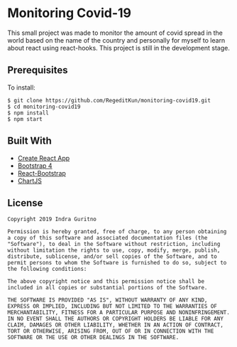 # Monitoring Covid-19

This small project was made to monitor the amount of covid spread in the world based on the name of the country and personally for myself to learn about react using react-hooks. This project is still in the development stage.

## Prerequisites

To install:
```
$ git clone https://github.com/RegeditKun/monitoring-covid19.git
$ cd monitoring-covid19
$ npm install
$ npm start
```
## Built With
* [Create React App](https://github.com/facebook/create-react-app)
* [Bootstrap 4](https://getbootstrap.com/)
* [React-Bootstrap](https://react-bootstrap.github.io/)
* [ChartJS](https://www.chartjs.org/)

## License
```
Copyright 2019 Indra Guritno

Permission is hereby granted, free of charge, to any person obtaining a copy of this software and associated documentation files (the "Software"), to deal in the Software without restriction, including without limitation the rights to use, copy, modify, merge, publish, distribute, sublicense, and/or sell copies of the Software, and to permit persons to whom the Software is furnished to do so, subject to the following conditions:

The above copyright notice and this permission notice shall be included in all copies or substantial portions of the Software.

THE SOFTWARE IS PROVIDED "AS IS", WITHOUT WARRANTY OF ANY KIND, EXPRESS OR IMPLIED, INCLUDING BUT NOT LIMITED TO THE WARRANTIES OF MERCHANTABILITY, FITNESS FOR A PARTICULAR PURPOSE AND NONINFRINGEMENT. IN NO EVENT SHALL THE AUTHORS OR COPYRIGHT HOLDERS BE LIABLE FOR ANY CLAIM, DAMAGES OR OTHER LIABILITY, WHETHER IN AN ACTION OF CONTRACT, TORT OR OTHERWISE, ARISING FROM, OUT OF OR IN CONNECTION WITH THE SOFTWARE OR THE USE OR OTHER DEALINGS IN THE SOFTWARE.
```